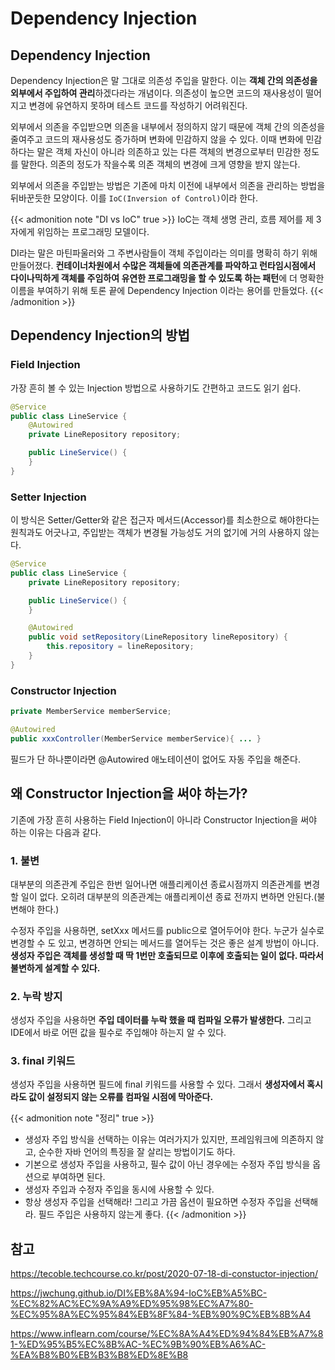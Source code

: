 # Dependency Injection


## Dependency Injection
Dependency Injection은 말 그대로 의존성 주입을 말한다. 이는 **객체 간의 의존성을 외부에서 주입하여 관리**하겠다라는 개념이다. 의존성이 높으면 코드의 재사용성이 떨어지고 변경에 유연하지 못하며 테스트 코드를 작성하기 어려워진다.

외부에서 의존을 주입받으면 의존을 내부에서 정의하지 않기 때문에 객체 간의 의존성을 줄여주고 코드의 재사용성도 증가하며 변화에 민감하지 않을 수 있다. 이때 변화에 민감하다는 말은 객체 자신이 아니라 의존하고 있는 다른 객체의 변경으로부터 민감한 정도를 말한다. 의존의 정도가 작을수록 의존 객체의 변경에 크게 영향을 받지 않는다.

외부에서 의존을 주입받는 방법은 기존에 마치 이전에 내부에서 의존을 관리하는 방법을 뒤바꾼듯한 모양이다. 이를 `IoC(Inversion of Control)`이라 한다.

{{< admonition note "DI vs IoC" true >}}
IoC는 객체 생명 관리, 흐름 제어를 제 3자에게 위임하는 프로그래밍 모델이다.

DI라는 말은 마틴파울러와 그 주변사람들이 객체 주입이라는 의미를 명확히 하기 위해 만들어졌다.
**컨테이너차원에서 수많은 객체들에 의존관계를 파악하고 런타임시점에서 다이나믹하게 객체를 주임하여 유연한 프로그래밍을 할 수 있도록 하는 패턴**에 더 명확한 이름을 부여하기 위해 토론 끝에 Dependency Injection 이라는 용어를 만들었다.
{{< /admonition >}}

## Dependency Injection의 방법
### Field Injection
가장 흔히 볼 수 있는 Injection 방법으로 사용하기도 간편하고 코드도 읽기 쉽다.
```java
@Service
public class LineService {
    @Autowired
    private LineRepository repository;

    public LineService() {
    }
}
```

### Setter Injection
이 방식은 Setter/Getter와 같은 접근자 메서드(Accessor)를 최소한으로 해야한다는 원칙과도 어긋나고, 주입받는 객체가 변경될 가능성도 거의 없기에 거의 사용하지 않는다. 

```java
@Service
public class LineService {
    private LineRepository repository;

    public LineService() {
    }

    @Autowired
    public void setRepository(LineRepository lineRepository) {
        this.repository = lineRepository;
    }
}
```

### Constructor Injection

```java
private MemberService memberService;

@Autowired
public xxxController(MemberService memberService){ ... }
```

필드가 단 하나뿐이라면 @Autowired 애노테이션이 없어도  자동 주입을 해준다.

## 왜 Constructor Injection을 써야 하는가?
기존에 가장 흔히 사용하는 Field Injection이 아니라 Constructor Injection을 써야 하는 이유는 다음과 같다.

### 1. 불변
대부분의 의존관계 주입은 한번 일어나면 애플리케이션 종료시점까지 의존관계를 변경할 일이 없다. 오히려 대부분의 의존관계는 애플리케이션 종료 전까지 변하면 안된다.(불변해야 한다.)

수정자 주입을 사용하면, setXxx 메서드를 public으로 열어두어야 한다. 누군가 실수로 변경할 수 도 있고, 변경하면 안되는 메서드를 열어두는 것은 좋은 설계 방법이 아니다.
**생성자 주입은 객체를 생성할 때 딱 1번만 호출되므로 이후에 호출되는 일이 없다. 따라서 불변하게 설계할 수 있다.**

### 2. 누락 방지
생성자 주입을 사용하면 **주입 데이터를 누락 했을 때 컴파일 오류가 발생한다.** 그리고 IDE에서 바로 어떤 값을 필수로 주입해야 하는지 알 수 있다.

### 3. final 키워드
생성자 주입을 사용하면 필드에 final 키워드를 사용할 수 있다. 그래서 **생성자에서 혹시라도 값이 설정되지 않는 오류를 컴파일 시점에 막아준다.**

{{< admonition note "정리" true >}}
* 생성자 주입 방식을 선택하는 이유는 여러가지가 있지만, 프레임워크에 의존하지 않고, 순수한 자바 언어의 특징을 잘 살리는 방법이기도 하다.
* 기본으로 생성자 주입을 사용하고, 필수 값이 아닌 경우에는 수정자 주입 방식을 옵션으로 부여하면 된다.
* 생성자 주입과 수정자 주입을 동시에 사용할 수 있다.
* 항상 생성자 주입을 선택해라! 그리고 가끔 옵션이 필요하면 수정자 주입을 선택해라. 필드 주입은 사용하지
않는게 좋다.
{{< /admonition >}}

## 참고
https://tecoble.techcourse.co.kr/post/2020-07-18-di-constuctor-injection/

https://jwchung.github.io/DI%EB%8A%94-IoC%EB%A5%BC-%EC%82%AC%EC%9A%A9%ED%95%98%EC%A7%80-%EC%95%8A%EC%95%84%EB%8F%84-%EB%90%9C%EB%8B%A4

https://www.inflearn.com/course/%EC%8A%A4%ED%94%84%EB%A7%81-%ED%95%B5%EC%8B%AC-%EC%9B%90%EB%A6%AC-%EA%B8%B0%EB%B3%B8%ED%8E%B8

